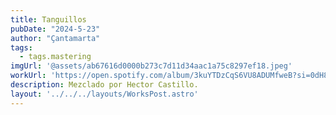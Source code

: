 ```yaml
---
title: Tanguillos
pubDate: "2024-5-23"
author: "Çantamarta"
tags:
  - tags.mastering
imgUrl: '@assets/ab67616d0000b273c7d11d34aac1a75c8297ef18.jpeg'
workUrl: 'https://open.spotify.com/album/3kuYTDzCqS6VU8ADUMfweB?si=0dH87lo_Q6Ss8Aq6JkVVOA'
description: Mezclado por Hector Castillo.
layout: '../../../layouts/WorksPost.astro'
---
```

